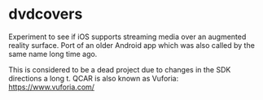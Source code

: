 # dvdcovers
Experiment to see if iOS supports streaming media over an augmented reality surface. Port of an older Android app which was also called by the same name long time ago.

This is considered to be a dead project due to changes in the SDK directions a long t. QCAR is also known as Vuforia: https://www.vuforia.com/
